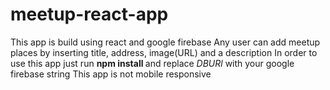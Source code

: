 # meetup-react-app
 This app is build using react and google firebase
 Any user can add meetup places by inserting title, address, image(URL) and a description
 In order to use this app just run <b> npm install </b> and replace <em> DBURl </em> with your google firebase string
 This app is not mobile responsive
